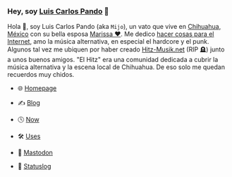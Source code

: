 ### Hey, soy [Luis Carlos Pando](https://luiscarlospando.com) 👋
Hola 👋, soy Luis Carlos Pando (aka `Mijo`), un vato que vive en [Chihuahua, México](https://es.wikipedia.org/wiki/Chihuahua_(Chihuahua)) con su bella esposa [Marissa ❤️](https://www.instagram.com/primitivegirl). Me dedico [hacer cosas para el Internet](https://github.com/luiscarlospando), amo la música alternativa, en especial el hardcore y el punk. Algunos tal vez me ubiquen por haber creado [Hitz-Musik.net](https://hitz-musik.net) (RIP 🪦) junto a unos buenos amigos. "El Hitz" era una comunidad dedicada a cubrir la música alternativa y la escena local de Chihuahua. De eso solo me quedan recuerdos muy chidos.

- 🌐 [Homepage](https://luiscarlospando.com)
- ✍️ [Blog](https://blog.luiscarlospando.com)
- 🕓 [Now](https://luiscarlospando.com/now)
- 🛠️ [Uses](https://luiscarlospando.com/uses)

- 🐘 [Mastodon](https://social.lol/@mijo)
- 💖 [Statuslog](https://mijo.status.lol/)

<!--
**luiscarlospando/luiscarlospando** is a ✨ _special_ ✨ repository because its `README.md` (this file) appears on your GitHub profile.

Here are some ideas to get you started:

- 🔭 I’m currently working on ...
- 🌱 I’m currently learning ...
- 👯 I’m looking to collaborate on ...
- 🤔 I’m looking for help with ...
- 💬 Ask me about ...
- 📫 How to reach me: ...
- 😄 Pronouns: ...
- ⚡ Fun fact: ...
-->

